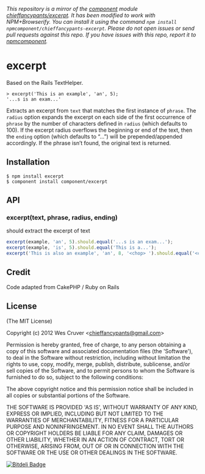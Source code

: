 *This repository is a mirror of the [component](http://component.io) module [chieffancypants/excerpt](http://github.com/chieffancypants/excerpt). It has been modified to work with NPM+Browserify. You can install it using the command `npm install npmcomponent/chieffancypants-excerpt`. Please do not open issues or send pull requests against this repo. If you have issues with this repo, report it to [npmcomponent](https://github.com/airportyh/npmcomponent).*
# excerpt

Based on the Rails TextHelper.

```
> excerpt('This is an example', 'an', 5);
'...s is an exam...'
```

Extracts an excerpt from `text` that matches the first instance of `phrase`. The `radius` option expands the excerpt on each side of the first occurrence of `phrase` by the number of characters defined in `radius` (which defaults to 100). If the excerpt radius overflows the beginning or end of the text, then the `ending` option (which defaults to “…”) will be prepended/appended accordingly. If the phrase isn’t found, the original text is returned.


## Installation

```
$ npm install excerpt
$ component install component/excerpt
```

## API
 
### excerpt(text, phrase, radius, ending)
should extract the excerpt of text

```js
excerpt(example, 'an', 5).should.equal('...s is an exam...');
excerpt(example, 'is', 5).should.equal('This is a...');
excerpt('This is also an example', 'an', 8, '<chop> ').should.equal('<chop> is also an example');

```

## Credit

Code adapted from CakePHP / Ruby on Rails

## License 

(The MIT License)

Copyright (c) 2012 Wes Cruver &lt;chieffancypants@gmail.com&gt;

Permission is hereby granted, free of charge, to any person obtaining
a copy of this software and associated documentation files (the
'Software'), to deal in the Software without restriction, including
without limitation the rights to use, copy, modify, merge, publish,
distribute, sublicense, and/or sell copies of the Software, and to
permit persons to whom the Software is furnished to do so, subject to
the following conditions:

The above copyright notice and this permission notice shall be
included in all copies or substantial portions of the Software.

THE SOFTWARE IS PROVIDED 'AS IS', WITHOUT WARRANTY OF ANY KIND,
EXPRESS OR IMPLIED, INCLUDING BUT NOT LIMITED TO THE WARRANTIES OF
MERCHANTABILITY, FITNESS FOR A PARTICULAR PURPOSE AND NONINFRINGEMENT.
IN NO EVENT SHALL THE AUTHORS OR COPYRIGHT HOLDERS BE LIABLE FOR ANY
CLAIM, DAMAGES OR OTHER LIABILITY, WHETHER IN AN ACTION OF CONTRACT,
TORT OR OTHERWISE, ARISING FROM, OUT OF OR IN CONNECTION WITH THE
SOFTWARE OR THE USE OR OTHER DEALINGS IN THE SOFTWARE.

[![Bitdeli Badge](https://d2weczhvl823v0.cloudfront.net/chieffancypants/excerpt/trend.png)](https://bitdeli.com/free "Bitdeli Badge")
